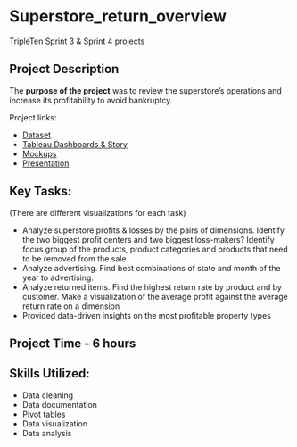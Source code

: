 # Superstore_return_overview
TripleTen Sprint 3 &amp; Sprint 4 projects

## Project Description

The **purpose of the project** was to review the superstore’s operations and increase its profitability to avoid bankruptcy.

Project links:
* [Dataset](https://github.com/ravtsen/Superstore_return_overview/blob/main/Superstore.xls)
* [Tableau Dashboards & Story](https://public.tableau.com/views/2024-01-02SuperstoreReturnReview/SuperstoreReturnOverview?:language=en-US&:display_count=n&:origin=viz_share_link)
* [Mockups](https://docs.google.com/spreadsheets/d/1JutcHpgDJ8bwt24cb1T65D9iU2yCvmqSmB4dDbszTNU/edit?usp=sharing)
* [Presentation](https://youtu.be/1vJn5oniVSc)

## Key Tasks:
(There are different visualizations for each task)

* Analyze superstore profits & losses by the pairs of dimensions.
Identify the two biggest profit centers and two biggest loss-makers?
Identify focus group of the products, product categories and products that need to be removed from the sale.  
* Analyze advertising.
Find best combinations of state and month of the year to advertising.
* Analyze returned items.
Find the highest return rate by product and by customer. 
Make a visualization of the average profit against the average return rate on a dimension 
* Provided data-driven insights on the most profitable property types

## Project Time - 6 hours

## Skills Utilized:

* Data cleaning
* Data documentation
* Pivot tables
* Data visualization
* Data analysis  
